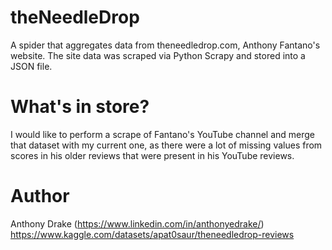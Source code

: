 # theNeedleDrop
A spider that aggregates data from theneedledrop.com, Anthony Fantano's website. The site data was scraped via Python Scrapy and stored into a JSON file. 

# What's in store?
I would like to perform a scrape of Fantano's YouTube channel and merge that dataset with my current one, as there were a lot of missing values from scores in his older reviews that were present in his YouTube reviews. 

# Author
Anthony Drake (https://www.linkedin.com/in/anthonyedrake/)
https://www.kaggle.com/datasets/apat0saur/theneedledrop-reviews
